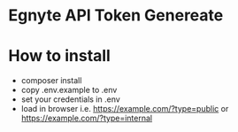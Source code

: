 # Egnyte API Token Genereate

# How to install
* composer install
* copy .env.example to .env
* set your credentials in .env
* load in browser i.e. https://example.com/?type=public or https://example.com/?type=internal
